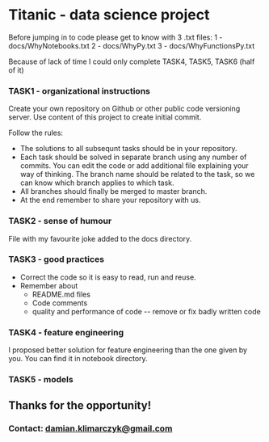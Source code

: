 # Titanic - data science project 

Before jumping in to code please get to know with 3 .txt files:
    1 - docs/WhyNotebooks.txt
    2 - docs/WhyPy.txt
    3 - docs/WhyFunctionsPy.txt

Because of lack of time I could only complete TASK4, TASK5, TASK6 (half of it) 

### TASK1 - organizational instructions
 Create your own repository on Github or other public code versioning server. Use content of this project to create initial commit.
 
 Follow the rules:
* The solutions to all subsequnt tasks should be in your repository.
* Each task should be solved in separate branch using any number of commits. You can edit the code or add additional file explaining your way of thinking. The branch name should be related to the task, so we can know which branch applies to which task.
* All branches should finally be merged to master branch.
* At the end remember to share your repository with us.

### TASK2 - sense of humour
File with my favourite joke added to the docs directory.

### TASK3 - good practices
* Correct the code so it is easy to read, run and reuse.
* Remember about
  * README.md files
  * Code comments
  * quality and performance of code -- remove or fix badly written code

### TASK4 - feature engineering
I proposed better solution for feature engineering than the one given by you. You can find it in notebook directory.

### TASK5 - models


## Thanks for the opportunity!

### Contact: damian.klimarczyk@gmail.com
